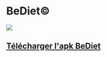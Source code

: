 # BeDiet&copy;

![](https://webinfo.iutmontp.univ-montp2.fr/~debizett/ressources/logo.png)


## [Télécharger l'apk BeDiet](https://mega.nz/file/XZxBXCBb#sc5iuNGrdiuayJVXig5OssPQFejLPm34dIeAeofi1gw)
